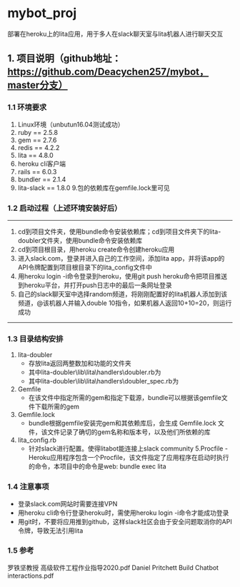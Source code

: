 # mybot_proj
部署在heroku上的lita应用，用于多人在slack聊天室与lita机器人进行聊天交互
## 1. 项目说明（github地址：https://github.com/Deacychen257/mybot，master分支）
### 1.1 环境要求
1. Linux环境（unbutun16.04测试成功）
2. ruby == 2.5.8
3. gem == 2.7.6
4. redis == 4.2.2
5. lita == 4.8.0
6. heroku cli客户端
7. rails == 6.0.3
8. bundler == 2.1.4
9. lita-slack == 1.8.0
9.包的依赖库在gemfile.lock里可见

### 1.2 启动过程（上述环境安装好后）
-----------------------------------------------------------------------------------------------------------------------------------------------------------------
1.  cd到项目文件夹，使用bundle命令安装依赖库；cd到项目文件夹下的lita-doubler文件夹，使用bundle命令安装依赖库
2.  cd到项目根目录，用heroku create命令创建heroku应用
3.  进入slack.com，登录并进入自己的工作空间，添加lita app，并将该app的API令牌配置到项目根目录下的lita_config文件中
4.  用heroku login -i命令登录到heroku，使用git push heroku命令把项目推送到heroku平台，并打开push日志中的最后一条网址登录
5.  自己的slack聊天室中选择random频道，将刚刚配置好的lita机器人添加到该频道，@该机器人并输入double 10指令，如果机器人返回10+10=20，则运行成功
-----------------------------------------------------------------------------------------------------------------------------------------------------------------

### 1.3 目录结构安排
1. lita-doubler
    - 存放lita返回两整数加和功能的文件夹
    - 其中lita-doubler\lib\lita\handlers\doubler.rb为
    - 其中lita-doubler\lib\lita\handlers\doubler_spec.rb为
2. Gemfile
    - 在该文件中指定所需的gem和指定下载源，bundle可以根据该gemfile文件下载所需的gem
3. Gemfile.lock
    - bundle根据gemfile安装完gem和其依赖库后，会生成 Gemfile.lock 文件，该文件记录了确切的gem名称和版本号，以及他们所依赖的库
4. lita_config.rb
    - 针对slack进行配置。使得litabot能连接上slack community
5.Procfile
    -Heroku应用程序包含一个Procfile，该文件指定了应用程序在启动时执行的命令，本项目中的命令是web: bundle exec lita

### 1.4 注意事项
*  登录slack.com网站时需要连接VPN
*  用heroku cli命令行登录heroku时，需使用heroku login -i命令才能成功登录
*  用git时，不要将应用推到github，这样slack社区会由于安全问题取消你的API令牌，导致无法引用lita

### 1.5 参考
罗铁坚教授            高级软件工程作业指导2020.pdf
Daniel Pritchett     Build Chatbot interactions.pdf

